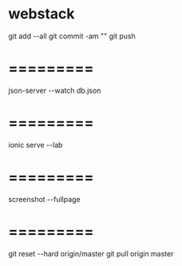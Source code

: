# webstack
git add --all
git commit -am "<commit message>"
git push

# =========
json-server --watch db.json

# =========
ionic serve --lab

# =========
screenshot --fullpage

# =========
git reset --hard origin/master
git pull origin master